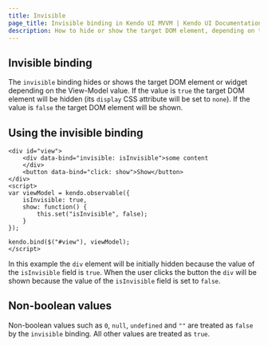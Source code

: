 ```yaml
---
title: Invisible
page_title: Invisible binding in Kendo UI MVVM | Kendo UI Documentation
description: How to hide or show the target DOM element, depending on the View-Model Value by using the invisible binding.
---
```


## Invisible binding

The `invisible` binding hides or shows the target DOM element or widget depending on the View-Model value. If the value is `true` the
target DOM element will be hidden (its `display` CSS attribute will be set to `none`).
If the value is `false` the target DOM element will be shown.

## Using the invisible binding

    <div id="view">
        <div data-bind="invisible: isInvisible">some content
        </div>
        <button data-bind="click: show">Show</button>
    </div>
    <script>
    var viewModel = kendo.observable({
        isInvisible: true,
        show: function() {
            this.set("isInvisible", false);
        }
    });

    kendo.bind($("#view"), viewModel);
    </script>

In this example the `div` element will be initially hidden because the value of the `isInvisible` field is `true`.
When the user clicks the button the `div` will be shown because the value of the `isInvisible` field is set to `false`.

## Non-boolean values

Non-boolean values such as `0`, `null`, `undefined` and `""` are treated as `false` by the `invisible` binding.
All other values are treated as `true`.

